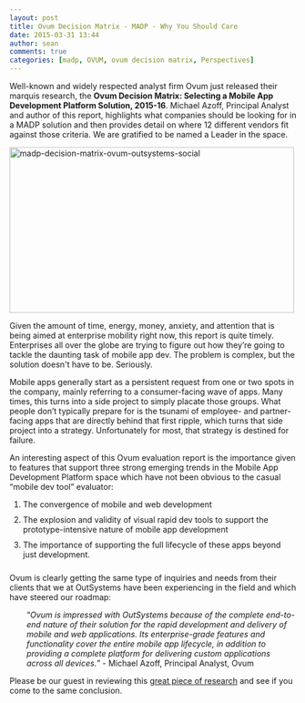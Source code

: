 ```yaml
---
layout: post
title: Ovum Decision Matrix - MADP - Why You Should Care
date: 2015-03-31 13:44
author: sean
comments: true
categories: [madp, OVUM, ovum decision matrix, Perspectives]
---
```

Well-known and widely respected analyst firm Ovum just released their marquis research, the <strong>Ovum Decision Matrix: Selecting a Mobile App Development Platform Solution, 2015-16</strong>. Michael Azoff, Principal Analyst and author of this report, highlights what companies should be looking for in a MADP solution and then provides detail on where 12 different vendors fit against those criteria. We are gratified to be named a Leader in the space.<!--more-->
<p style="text-align: left;"><img class="aligncenter wp-image-2980 size-full" src="http://www.outsystems.com/blog/wp-content/uploads/2015/03/madp-decision-matrix-ovum-outsystems-social-e1427728253475.png" alt="madp-decision-matrix-ovum-outsystems-social" width="500" height="291" /></p>
<p style="margin-top: 0px;">Given the amount of time, energy, money, anxiety, and attention that is being aimed at enterprise mobility right now, this report is quite timely. Enterprises all over the globe are trying to figure out how they’re going to tackle the daunting task of mobile app dev. The problem is complex, but the solution doesn't have to be. Seriously.</p>
Mobile apps generally start as a persistent request from one or two spots in the company, mainly referring to a consumer-facing wave of apps. Many times, this turns into a side project to simply placate those groups. What people don’t typically prepare for is the tsunami of employee- and partner-facing apps that are directly behind that first ripple, which turns that side project into a strategy. Unfortunately for most, that strategy is destined for failure.

An interesting aspect of this Ovum evaluation report is the importance given to features that support three strong emerging trends in the Mobile App Development Platform space which have not been obvious to the casual “mobile dev tool” evaluator:
<ol>
	<li style="padding-bottom: 10px;">The convergence of mobile and web development</li>
	<li style="padding-bottom: 10px;">The explosion and validity of visual rapid dev tools to support the prototype-intensive nature of mobile app development</li>
	<li style="padding-bottom: 10px;">The importance of supporting the full lifecycle of these apps beyond just development.</li>
</ol>
Ovum is clearly getting the same type of inquiries and needs from their clients that we at OutSystems have been experiencing in the field and which have steered our roadmap:
<p style="padding-left: 30px;">“<em>Ovum is impressed with OutSystems because of the complete end-to-end nature of their solution for the rapid development and delivery of mobile and web applications. Its enterprise-grade features and functionality cover the entire mobile app lifecycle, in addition to providing a complete platform for delivering custom applications across all devices.</em>” - Michael Azoff, Principal Analyst, Ovum</p>
Please be our guest in reviewing this <a title="MADP - Ovum Decision Matrix" href="http://www.outsystems.com/1/madp-decision-matrix-ovum/">great piece of research</a> and see if you come to the same conclusion.
